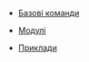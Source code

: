 - [Базові команди](./terraform/terraform_basics.md)

- [Модулі](./terraform/modules.md)
- [Приклади](./terraform/examples.md)
